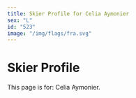 ```yaml
---
title: Skier Profile for Celia Aymonier
sex: "L"
id: "523"
image: "/img/flags/fra.svg" 
---
```


# Skier Profile

This page is for: Celia Aymonier.
    